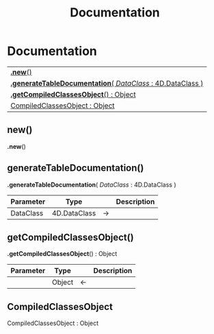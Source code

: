 ﻿---
layout: default
title: Documentation
parent: Classes
---

# Documentation

|   |
|:---|
|[**.new**()](#new)<br>|
|[**.generateTableDocumentation**( *DataClass* : 4D.DataClass )](#generatetabledocumentation)<br>|
|[**.getCompiledClassesObject**() : Object](#getcompiledclassesobject)<br>|
|[CompiledClassesObject : Object](#compiledclassesobject)<br>|


## new()
**.new**()


## generateTableDocumentation()
**.generateTableDocumentation**( *DataClass* : 4D.DataClass )

|Parameter|Type|   |Description|
|:---|:---:|:---:|:---:|
|DataClass|4D.DataClass|->|<Description>|

## getCompiledClassesObject()
**.getCompiledClassesObject**() : Object

|Parameter|Type|   |Description|
|:---|:---:|:---:|:---:|
||Object|<-|<Description>|

## CompiledClassesObject
CompiledClassesObject : Object

